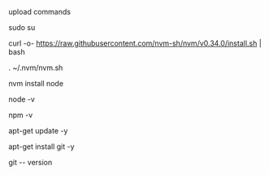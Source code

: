 upload commands


sudo su 

curl -o- https://raw.githubusercontent.com/nvm-sh/nvm/v0.34.0/install.sh | bash

. ~/.nvm/nvm.sh

nvm install node

node -v

npm -v

 apt-get update -y

 apt-get install git -y

git -- version

